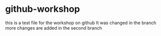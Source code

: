 # github-workshop
this is a test file
for the workshop
on github
It was changed in the branch
more changes are added in the second branch

